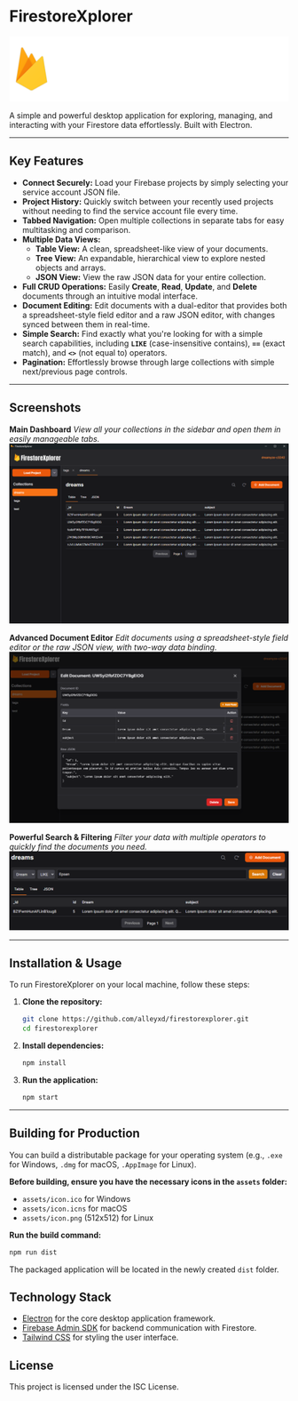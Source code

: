 # FirestoreXplorer

![FirestoreXplorer Logo](./assets/imgs/logo.png)

A simple and powerful desktop application for exploring, managing, and interacting with your Firestore data effortlessly. Built with Electron.

---

## Key Features

* **Connect Securely:** Load your Firebase projects by simply selecting your service account JSON file.
* **Project History:** Quickly switch between your recently used projects without needing to find the service account file every time.
* **Tabbed Navigation:** Open multiple collections in separate tabs for easy multitasking and comparison.
* **Multiple Data Views:**
    * **Table View:** A clean, spreadsheet-like view of your documents.
    * **Tree View:** An expandable, hierarchical view to explore nested objects and arrays.
    * **JSON View:** View the raw JSON data for your entire collection.
* **Full CRUD Operations:** Easily **Create**, **Read**, **Update**, and **Delete** documents through an intuitive modal interface.
* **Document Editing:** Edit documents with a dual-editor that provides both a spreadsheet-style field editor and a raw JSON editor, with changes synced between them in real-time.
* **Simple Search:** Find exactly what you're looking for with a simple search capabilities, including **`LIKE`** (case-insensitive contains), **`==`** (exact match), and **`<>`** (not equal to) operators.
* **Pagination:** Effortlessly browse through large collections with simple next/previous page controls.

---

## Screenshots

**Main Dashboard**
*View all your collections in the sidebar and open them in easily manageable tabs.*
![Main application view showing collections and tabs](./assets/screenshot1.png)

**Advanced Document Editor**
*Edit documents using a spreadsheet-style field editor or the raw JSON view, with two-way data binding.*
![Modal showing the document editor](./assets/screenshot2.png)

**Powerful Search & Filtering**
*Filter your data with multiple operators to quickly find the documents you need.*
![Search bar with operators and results](./assets/screenshot3.png)

---

## Installation & Usage

To run FirestoreXplorer on your local machine, follow these steps:

1.  **Clone the repository:**
    ```bash
    git clone https://github.com/alleyxd/firestorexplorer.git
    cd firestorexplorer
    ```

2.  **Install dependencies:**
    ```bash
    npm install
    ```

3.  **Run the application:**
    ```bash
    npm start
    ```

---

## Building for Production

You can build a distributable package for your operating system (e.g., `.exe` for Windows, `.dmg` for macOS, `.AppImage` for Linux).

**Before building, ensure you have the necessary icons in the `assets` folder:**

* `assets/icon.ico` for Windows
* `assets/icon.icns` for macOS
* `assets/icon.png` (512x512) for Linux

**Run the build command:**
```bash
npm run dist
```

The packaged application will be located in the newly created `dist` folder.

## Technology Stack
* [Electron](https://www.electronjs.org) for the core desktop application framework.
* [Firebase Admin SDK](https://firebase.google.com/docs/admin/setup) for backend communication with Firestore.
* [Tailwind CSS](https://tailwindcss.com) for styling the user interface.

## License
This project is licensed under the ISC License.